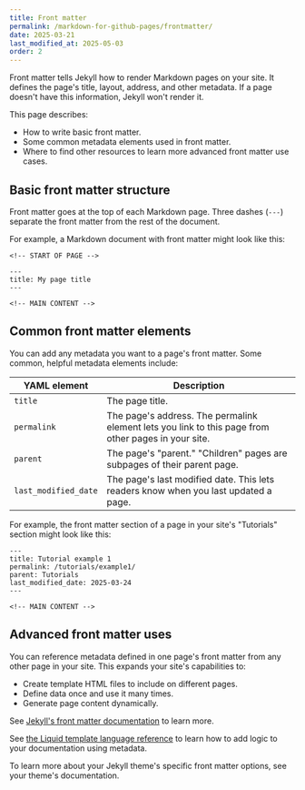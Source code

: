 ```yaml
---
title: Front matter
permalink: /markdown-for-github-pages/frontmatter/
date: 2025-03-21
last_modified_at: 2025-05-03
order: 2
---
```


Front matter tells Jekyll how to render Markdown pages on your site. It defines the page's title, layout, address, and other metadata. If a page doesn't have this information, Jekyll won't render it.

This page describes:

* How to write basic front matter.
* Some common metadata elements used in front matter.
* Where to find other resources to learn more advanced front matter use cases.

## Basic front matter structure

Front matter goes at the top of each Markdown page. Three dashes (`---`) separate the front matter from the rest of the document.

For example, a Markdown document with front matter might look like this:

```text
<!-- START OF PAGE -->

---
title: My page title
---

<!-- MAIN CONTENT -->
```

## Common front matter elements

You can add any metadata you want to a page's front matter. Some common, helpful metadata elements include:

| YAML element | Description |
|----------|-------------|
| `title` | The page title. |
| `permalink` | The page's address. The permalink element lets you link to this page from other pages in your site. |
| `parent` | The page's "parent." "Children" pages are subpages of their parent page. |
| `last_modified_date` | The page's last modified date. This lets readers know when you last updated a page. |

For example, the front matter section of a page in your site's "Tutorials" section might look like this:

```text
---
title: Tutorial example 1
permalink: /tutorials/example1/
parent: Tutorials
last_modified_date: 2025-03-24
---

<!-- MAIN CONTENT -->
```

## Advanced front matter uses

You can reference metadata defined in one page's front matter from any other page in your site. This expands your site's capabilities to:

* Create template HTML files to include on different pages.
* Define data once and use it many times.
* Generate page content dynamically.

See [Jekyll's front matter documentation](https://jekyllrb.com/docs/front-matter/) to learn more.

See [the Liquid template language reference](https://shopify.github.io/liquid/) to learn how to add logic to your documentation using metadata.

To learn more about your Jekyll theme's specific front matter options, see your theme's documentation.


